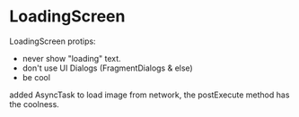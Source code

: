 LoadingScreen
===============

LoadingScreen protips:
- never show "loading" text.
- don't use UI Dialogs (FragmentDialogs & else)
- be cool

added AsyncTask to load image from network, the postExecute method has the coolness.
